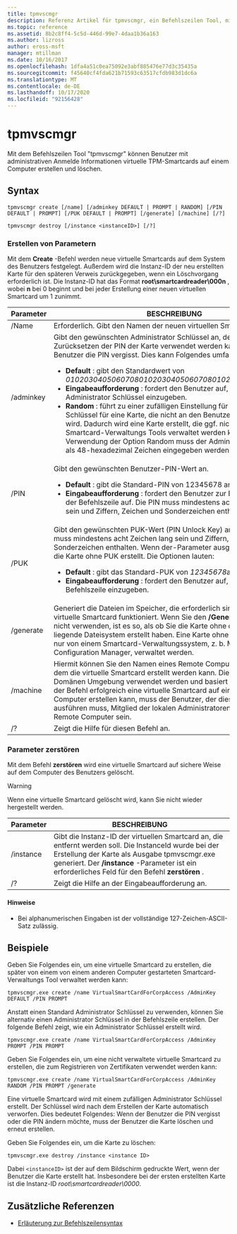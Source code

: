 ```yaml
---
title: tpmvscmgr
description: Referenz Artikel für tpmvscmgr, ein Befehlszeilen Tool, mit dem Benutzer mit Administrator Anmelde Informationen virtuelle TPM-Smartcards auf einem Computer erstellen und löschen können.
ms.topic: reference
ms.assetid: 8b2c8ff4-5c5d-446d-99e7-4daa1b36a163
ms.author: lizross
author: eross-msft
manager: mtillman
ms.date: 10/16/2017
ms.openlocfilehash: 1dfa4a51c0ea75092e3abf885476e77d3c35435a
ms.sourcegitcommit: f45640cf4fda621b71593c63517cfdb983d1dc6a
ms.translationtype: MT
ms.contentlocale: de-DE
ms.lasthandoff: 10/17/2020
ms.locfileid: "92156428"
---
```

# <a name="tpmvscmgr"></a>tpmvscmgr

Mit dem Befehlszeilen Tool "tpmvscmgr" können Benutzer mit administrativen Anmelde Informationen virtuelle TPM-Smartcards auf einem Computer erstellen und löschen.

## <a name="syntax"></a>Syntax

```
tpmvscmgr create [/name] [/adminkey DEFAULT | PROMPT | RANDOM] [/PIN DEFAULT | PROMPT] [/PUK DEFAULT | PROMPT] [/generate] [/machine] [/?]
```

```
tpmvscmgr destroy [/instance <instanceID>] [/?]
```

### <a name="create-parameters"></a>Erstellen von Parametern

Mit dem **Create** -Befehl werden neue virtuelle Smartcards auf dem System des Benutzers festgelegt. Außerdem wird die Instanz-ID der neu erstellten Karte für den späteren Verweis zurückgegeben, wenn ein Löschvorgang erforderlich ist. Die Instanz-ID hat das Format **root\smartcardreader\000n** , wobei **n** bei 0 beginnt und bei jeder Erstellung einer neuen virtuellen Smartcard um 1 zunimmt.

| Parameter | BESCHREIBUNG |
|--|--|
| /Name | Erforderlich. Gibt den Namen der neuen virtuellen Smartcard an. |
| /adminkey | Gibt den gewünschten Administrator Schlüssel an, der zum Zurücksetzen der PIN der Karte verwendet werden kann, wenn der Benutzer die PIN vergisst. Dies kann Folgendes umfassen:<ul><li>**Default** : gibt den Standardwert von *010203040506070801020304050607080102030405060708*an.</li><li>**Eingabeaufforderung** : fordert den Benutzer auf, einen Wert für den Administrator Schlüssel einzugeben.</li><li>**Random** : führt zu einer zufälligen Einstellung für den Administrator Schlüssel für eine Karte, die nicht an den Benutzer zurückgegeben wird. Dadurch wird eine Karte erstellt, die ggf. nicht mithilfe von Smartcard-Verwaltungs Tools verwaltet werden kann. Bei Verwendung der Option Random muss der Administrator Schlüssel als 48-hexadezimal Zeichen eingegeben werden.</li></ul> |
| /PIN | Gibt den gewünschten Benutzer-PIN-Wert an.<ul><li>**Default** : gibt die Standard-PIN von 12345678 an.</li><li>**Eingabeaufforderung** : fordert den Benutzer zur Eingabe einer PIN in der Befehlszeile auf. Die PIN muss mindestens acht Zeichen lang sein und Ziffern, Zeichen und Sonderzeichen enthalten.</li></ul> |
| /PUK | Gibt den gewünschten PUK-Wert (PIN Unlock Key) an. Der PUK-Wert muss mindestens acht Zeichen lang sein und Ziffern, Zeichen und Sonderzeichen enthalten. Wenn der-Parameter ausgelassen wird, wird die Karte ohne PUK erstellt. Die Optionen lauten:<ul><li>**Default** : gibt das Standard-PUK von *12345678*an.</li><li>**Eingabeaufforderung** : fordert den Benutzer auf, ein PUK in der Befehlszeile einzugeben.</li></ul> |
| /generate | Generiert die Dateien im Speicher, die erforderlich sind, damit die virtuelle Smartcard funktioniert. Wenn Sie den **/Generate** -Parameter nicht verwenden, ist es so, als ob Sie die Karte ohne das zugrunde liegende Dateisystem erstellt haben. Eine Karte ohne Dateisystem kann nur von einem Smartcard-Verwaltungssystem, z. b. Microsoft Configuration Manager, verwaltet werden. |
| /machine | Hiermit können Sie den Namen eines Remote Computers angeben, auf dem die virtuelle Smartcard erstellt werden kann. Dies kann nur in einer Domänen Umgebung verwendet werden und basiert auf DCOM. Damit der Befehl erfolgreich eine virtuelle Smartcard auf einem anderen Computer erstellen kann, muss der Benutzer, der diesen Befehl ausführen muss, Mitglied der lokalen Administratoren Gruppe auf dem Remote Computer sein. |
| /? | Zeigt die Hilfe für diesen Befehl an. |

### <a name="destroy-parameters"></a>Parameter zerstören

Mit dem Befehl **zerstören** wird eine virtuelle Smartcard auf sichere Weise auf dem Computer des Benutzers gelöscht.

> [!WARNING]
> Wenn eine virtuelle Smartcard gelöscht wird, kann Sie nicht wieder hergestellt werden.

| Parameter | BESCHREIBUNG |
|--|--|
| /instance | Gibt die Instanz-ID der virtuellen Smartcard an, die entfernt werden soll. Die InstanceId wurde bei der Erstellung der Karte als Ausgabe tpmvscmgr.exe generiert. Der **/instance** -Parameter ist ein erforderliches Feld für den Befehl **zerstören** . |
| /? | Zeigt die Hilfe an der Eingabeaufforderung an. |

#### <a name="remarks"></a>Hinweise

- Bei alphanumerischen Eingaben ist der vollständige 127-Zeichen-ASCII-Satz zulässig.

## <a name="examples"></a>Beispiele

Geben Sie Folgendes ein, um eine virtuelle Smartcard zu erstellen, die später von einem von einem anderen Computer gestarteten Smartcard-Verwaltungs Tool verwaltet werden kann:

```
tpmvscmgr.exe create /name VirtualSmartCardForCorpAccess /AdminKey DEFAULT /PIN PROMPT
```

Anstatt einen Standard Administrator Schlüssel zu verwenden, können Sie alternativ einen Administrator Schlüssel in der Befehlszeile erstellen. Der folgende Befehl zeigt, wie ein Administrator Schlüssel erstellt wird.

```
tpmvscmgr.exe create /name VirtualSmartCardForCorpAccess /AdminKey PROMPT /PIN PROMPT
```

Geben Sie Folgendes ein, um eine nicht verwaltete virtuelle Smartcard zu erstellen, die zum Registrieren von Zertifikaten verwendet werden kann:

```
tpmvscmgr.exe create /name VirtualSmartCardForCorpAccess /AdminKey RANDOM /PIN PROMPT /generate
```

Eine virtuelle Smartcard wird mit einem zufälligen Administrator Schlüssel erstellt. Der Schlüssel wird nach dem Erstellen der Karte automatisch verworfen. Dies bedeutet Folgendes: Wenn der Benutzer die PIN vergisst oder die PIN ändern möchte, muss der Benutzer die Karte löschen und erneut erstellen.

Geben Sie Folgendes ein, um die Karte zu löschen:

```
tpmvscmgr.exe destroy /instance <instance ID>
```

Dabei `<instanceID>` ist der auf dem Bildschirm gedruckte Wert, wenn der Benutzer die Karte erstellt hat. Insbesondere bei der ersten erstellten Karte ist die Instanz-ID *root\smartcardreader\0000*.

## <a name="additional-references"></a>Zusätzliche Referenzen

- [Erläuterung zur Befehlszeilensyntax](command-line-syntax-key.md)

